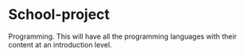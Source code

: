# School-project
Programming. This will have all the programming languages with their content at an introduction level.

